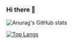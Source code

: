 ### Hi there 👋

![Anurag's GitHub stats](https://github-readme-stats.vercel.app/api?username=EigenSolver&show_icons=true&theme=onedark)

[![Top Langs](https://github-readme-stats.vercel.app/api/top-langs/?username=EigenSolver&layout=compact&hide=jupyternotebook,glsl)](https://github.com/anuraghazra/github-readme-stats)


<!--
**EigenSolver/EIgenSolver** is a ✨ _special_ ✨ repository because its `README.md` (this file) appears on your GitHub profile.

Here are some ideas to get you started:

- 🔭 I’m currently working on ...
- 🌱 I’m currently learning ...
- 👯 I’m looking to collaborate on ...
- 🤔 I’m looking for help with ...
- 💬 Ask me about ...
- 📫 How to reach me: ...
- 😄 Pronouns: ...
- ⚡ Fun fact: ...
-->
